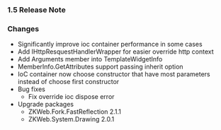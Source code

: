 ﻿### 1.5 Release Note

### Changes

- Significantly improve ioc container performance in some cases
- Add IHttpResquestHandlerWrapper for easier override http context
- Add Arguments member into TemplateWidgetInfo
- MemberInfo.GetAttributes support passing inherit option
- IoC container now choose constructor that have most parameters instead of choose first constructor
- Bug fixes
	- Fix override ioc dispose error
- Upgrade packages
	- ZKWeb.Fork.FastReflection 2.1.1
	- ZKWeb.System.Drawing 2.0.1
